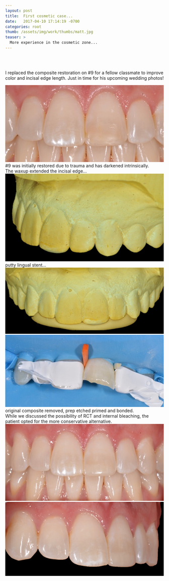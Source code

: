 ```yaml
---
layout: post
title:  First cosmetic case...
date:   2017-04-10 17:14:19 -0700
categories: root
thumb: /assets/img/work/thumbs/matt.jpg
teaser: >
  More experience in the cosmetic zone...
---
```

<br>
<br/>

 I replaced the composite restoration on #9 for a fellow classmate to improve color and incisal edge length. Just in time for his upcoming wedding photos!

<div class='flex-parent mt48'>
 <div class='flex-child flex-child--no-shrink w600'><img src="/assets/img/work/full/matt_before.jpg" class="mr12 border border--gray border--2"/></div>
 <div class='flex-child flex-child--grow mt120'>
 #9 was initially restored due to trauma and has darkened intrinsically.
 </div>
</div>

<div class='flex-parent mt48'>
 <div class='flex-child flex-child--grow mt120 align-center'>
  The waxup extended the incisal edge...
  </div>
 <div class='flex-child flex-child--no-shrink w600'><img src="/assets/img/work/full/matt-waxup-side.png" class="mr12 border border--gray border--2"/></div>
</div>

<div class='flex-parent mt48'>
 <div class='flex-child flex-child--grow mt120 align-center'>
  putty lingual stent...
  </div>
 <div class='flex-child flex-child--no-shrink w600'><img src="/assets/img/work/full/matt-waxup-stent.png" class="mr12 border border--gray border--2"/></div>
</div>

<div class='flex-parent mt48'>
 <div class='flex-child flex-child--no-shrink w600'><img src="/assets/img/work/full/matt_during.jpg" class="mr12 border border--gray border--2"/></div>
 <div class='flex-child flex-child--grow mt120 align-center'>
 original composite removed, prep etched primed and bonded.
 </div>
</div>

<div class='flex-parent mt48'>
 <div class='flex-child flex-child--grow mt120'>
 While we discussed the possibility of RCT and internal bleaching, the patient opted for the more conservative alternative.
  </div>
 <div class='flex-child flex-child--no-shrink w600'><img src="/assets/img/work/full/matt_after.jpg" class="mr12 border border--gray border--2"/></div>
</div>

<div class='flex-parent mt48 flex-parent--center-main'>
  <div class='flex-child'><img src="/assets/img/work/full/matt_after_side.png" class="mr12 border border--gray border--2"/>
  </div>
</div>
